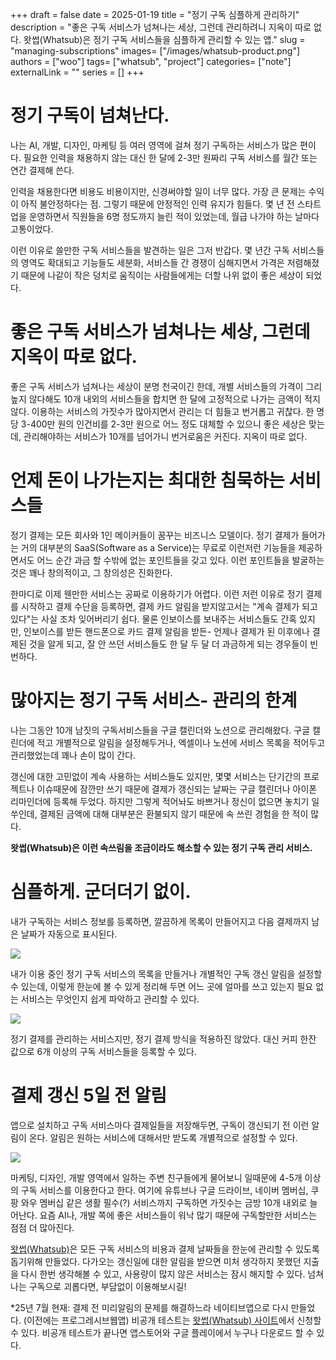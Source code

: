 +++ 
draft = false
date = 2025-01-19
title = "정기 구독 심플하게 관리하기"
description = "좋은 구독 서비스가 넘쳐나는 세상, 그런데 관리하려니 지옥이 따로 없다. 왓썹(Whatsub)은 정기 구독 서비스들을 심플하게 관리할 수 있는 앱."
slug = "managing-subscriptions"
images= ["/images/whatsub-product.png"]
authors = ["woo"]
tags= ["whatsub", "project"]
categories= ["note"]
externalLink = ""
series = []
+++

# 정기 구독이 넘쳐난다.
나는 AI, 개발, 디자인, 마케팅 등 여러 영역에 걸쳐 정기 구독하는 서비스가 많은 편이다. 필요한 인력을 채용하지 않는 대신 한 달에 2-3만 원짜리 구독 서비스를 월간 또는 연간 결제해 쓴다.

인력을 채용한다면 비용도 비용이지만, 신경써야할 일이 너무 많다. 가장 큰 문제는 수익이 아직 불안정하다는 점. 그렇기 때문에 안정적인 인력 유지가 힘들다. 몇 년 전 스타트업을 운영하면서 직원들을 6명 정도까지 늘린 적이 있었는데, 월급 나가야 하는 날마다 고통이었다. 

이런 이유로 쓸만한 구독 서비스들을 발견하는 일은 그저 반갑다. 몇 년간 구독 서비스들의 영역도 확대되고 기능들도 세분화, 서비스들 간 경쟁이 심해지면서 가격은 저렴해졌기 때문에 나같이 작은 덩치로 움직이는 사람들에게는 더할 나위 없이 좋은 세상이 되었다. 

# 좋은 구독 서비스가 넘쳐나는 세상, 그런데 지옥이 따로 없다.
좋은 구독 서비스가 넘쳐나는 세상이 분명 천국이긴 한데, 개별 서비스들의 가격이 그리 높지 않다해도 10개 내외의 서비스들을 합치면 한 달에 고정적으로 나가는 금액이 적지 않다. 이용하는 서비스의 가짓수가 많아지면서 관리는 더 힘들고 번거롭고 귀찮다. 한 명당 3-400만 원의 인건비를 2-3만 원으로 어느 정도 대체할 수 있으니 좋은 세상은 맞는데, 관리해야하는 서비스가 10개를 넘어가니 번거로움은 커진다. 지옥이 따로 없다. 

# 언제 돈이 나가는지는 최대한 침묵하는 서비스들
정기 결제는 모든 회사와 1인 메이커들이 꿈꾸는 비즈니스 모델이다. 정기 결제가 들어가는 거의 대부분의 SaaS(Software as a Service)는 무료로 이런저런 기능들을 제공하면서도 어느 순간 과금 할 수밖에 없는 포인트들을 갖고 있다. 이런 포인트들을 발굴하는 것은 꽤나 창의적이고, 그 창의성은 진화한다. 

한마디로 이제 웬만한 서비스는 공짜로 이용하기가 어렵다. 이런 저런 이유로 정기 결제를 시작하고 결제 수단을 등록하면, 결제 카드 알림을 받지않고서는 "계속 결제가 되고 있다"는 사실 조차 잊어버리기 쉽다. 물론 인보이스를 보내주는 서비스들도 간혹 있지만, 인보이스를 받든 핸드폰으로 카드 결제 알림을 받든- 언제나 결제가 된 이후에나 결제된 것을 알게 되고, 잘 안 쓰던 서비스들도 한 달 두 달 더 과금하게 되는 경우들이 빈번하다. 

# 많아지는 정기 구독 서비스- 관리의 한계
나는 그동안 10개 남짓의 구독서비스들을 구글 캘린더와 노션으로 관리해왔다. 구글 캘린더에 적고 개별적으로 알림을 설정해두거나, 엑셀이나 노션에 서비스 목록을 적어두고 관리했었는데 꽤나 손이 많이 간다. 

갱신에 대한 고민없이 계속 사용하는 서비스들도 있지만, 몇몇 서비스는 단기간의 프로젝트나 이슈때문에 잠깐만 쓰기 때문에 결제가 갱신되는 날짜는 구글 캘린더나 아이폰 리마인더에 등록해 두었다. 하지만 그렇게 적어놔도 바쁘거나 정신이 없으면 놓치기 일쑤인데, 결제된 금액에 대해 대부분은 환불되지 않기 때문에 속 쓰린 경험을 한 적이 많다. 

**왓썹(Whatsub)은 이런 속쓰림을 조금이라도 해소할 수 있는 정기 구독 관리 서비스.**

# 심플하게. 군더더기 없이.  
내가 구독하는 서비스 정보를 등록하면, 깔끔하게 목록이 만들어지고 다음 결제까지 남은 날짜가 자동으로 표시된다. 

![](/images/whatsub-product.png)

내가 이용 중인 정기 구독 서비스의 목록을 만들거나 개별적인 구독 갱신 알림을 설정할 수 있는데, 이렇게 한눈에 볼 수 있게 정리해 두면 어느 곳에 얼마를 쓰고 있는지 필요 없는 서비스는 무엇인지 쉽게 파악하고 관리할 수 있다. 

![](/images/whatsub-product2.png)

정기 결제를 관리하는 서비스지만, 정기 결제 방식을 적용하진 않았다. 대신 커피 한잔 값으로 6개 이상의 구독 서비스들을 등록할 수 있다.

# 결제 갱신 5일 전 알림
앱으로 설치하고 구독 서비스마다 결제일들을 저장해두면, 구독이 갱신되기 전 이런 알림이 온다. 알림은 원하는 서비스에 대해서만 받도록 개별적으로 설정할 수 있다.

![](/images/whatsub_product3.png)

마케팅, 디자인, 개발 영역에서 일하는 주변 친구들에게 물어보니 일때문에 4-5개 이상의 구독 서비스를 이용한다고 한다. 여기에 유튜브나 구글 드라이브, 네이버 멤버십, 쿠팡 와우 멤버십 같은 생활 필수(?) 서비스까지 구독하면 가짓수는 금방 10개 내외로 늘어난다. 요즘 AI나, 개발 쪽에 좋은 서비스들이 워낙 많기 때문에 구독할만한 서비스는 점점 더 많아진다.

[왓썹(Whatsub)](https://whatsub.xyz)은 모든 구독 서비스의 비용과 결제 날짜들을 한눈에 관리할 수 있도록 돕기위해 만들었다. 다가오는 갱신일에 대한 알림을 받으면 미처 생각하지 못했던 지출을 다시 한번 생각해볼 수 있고, 사용량이 많지 않은 서비스는 잠시 해지할 수 있다. 넘쳐나는 구독으로 괴롭다면, 부담없이 이용해보시길! 

*25년 7월 현재: 결제 전 미리알림의 문제를 해결하느라 네이티브앱으로 다시 만들었다. (이전에는 프로그레시브웹앱)
비공개 테스트는 [왓썹(Whatsub) 사이트](https://whatsub.xyz)에서 신청할 수 있다. 비공개 테스트가 끝나면 앱스토어와 구글 플레이에서 누구나 다운로드 할 수 있다. 


